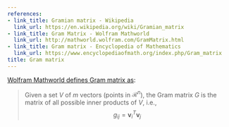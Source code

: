 ```yaml
---
references:
- link_title: Gramian matrix - Wikipedia
  link_url: https://en.wikipedia.org/wiki/Gramian_matrix
- link_title: Gram Matrix - Wolfram Mathworld
  link_url: http://mathworld.wolfram.com/GramMatrix.html
- link_title: Gram matrix - Encyclopedia of Mathematics
  link_url: https://www.encyclopediaofmath.org/index.php/Gram_matrix
title: Gram matrix
---
```

[Wolfram Mathworld defines Gram matrix as][1]:

> Given a set $V$ of $m$ vectors (points in $\mathcal R^n$), the Gram matrix $G$ is
> the matrix of all possible inner products of $V$, i.e.,
> $$ g_{ij} = \mathbf v_i^T \mathbf v_j $$

[1]: http://mathworld.wolfram.com/GramMatrix.html